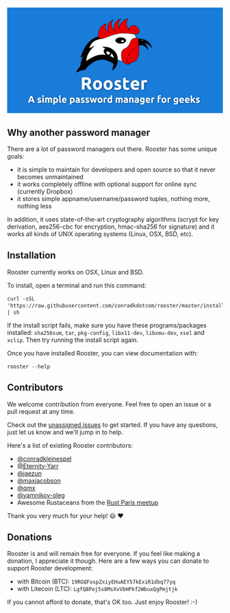 ![Rooster Banner](rooster-banner.png)

## Why another password manager

There are a lot of password managers out there. Rooster has some unique goals:
- it is simple to maintain for developers and open source so that it never becomes unmaintained
- it works completely offline with optional support for online sync (currently Dropbox)
- it stores simple appname/username/password tuples, nothing more, nothing less

In addition, it uses state-of-the-art cryptography algorithms (scrypt for key derivation, aes256-cbc for encryption, hmac-sha256 for signature) and it works all kinds of UNIX operating systems (Linux, OSX, BSD, etc).

## Installation

Rooster currently works on OSX, Linux and BSD.

To install, open a terminal and run this command:

```shell
curl -sSL 'https://raw.githubusercontent.com/conradkdotcom/rooster/master/install.sh' | sh
```

If the install script fails, make sure you have these programs/packages installed: `sha256sum`, `tar`, `pkg-config`, `libx11-dev`, `libxmu-dev`, `xsel` and `xclip`. Then try running the install script again.

Once you have installed Rooster, you can view documentation with:
```shell
rooster --help
```

## Contributors

We welcome contribution from everyone. Feel free to open an issue or a pull request at any time.

Check out the [unassigned issues](https://github.com/conradkdotcom/rooster/issues?q=is%3Aissue+is%3Aopen+label%3Aunassigned) to get started. If you have any questions, just let us know and we'll jump in to help.

Here's a list of existing Rooster contributors:

- [@conradkleinespel](https://github.com/conradkleinespel)
- [@Eternity-Yarr](https://github.com/Eternity-Yarr)
- [@jaezun](https://github.com/jaezun)
- [@maxjacobson](https://github.com/maxjacobson)
- [@qmx](https://github.com/qmx)
- [@yamnikov-oleg](https://github.com/yamnikov-oleg)
- Awesome Rustaceans from the [Rust Paris meetup](http://www.meetup.com/Rust-Paris/)

Thank you very much for your help!  :smiley:  :heart:

## Donations

Rooster is and will remain free for everyone. If you feel like making a donation, I appreciate it though. Here are a few ways you can donate to support Rooster development:
- with Bitcoin (BTC): `19RGQFospZxiyEHuAEY57kExiR1dbq77yq`
- with Litecoin (LTC): `LgfQ8Poj5s8MsXvVbHPkf2WbuxQgPmjtjk`

If you cannot afford to donate, that's OK too. Just enjoy Rooster! :-)

